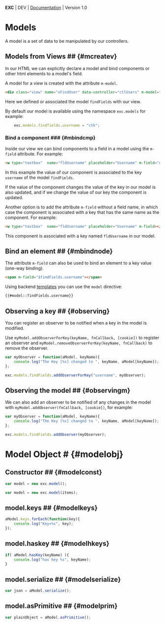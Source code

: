 **EXC** | DEV | [Documentation](./doc_index.md) | Version 1.0<BR>

# Models #

A model is a set of data to be manipulated by our controllers.




## Models from Views ## {#mcreatev}

In our HTML we can explicitly declare a model and bind components or other html elements to a model's field.

A model for a view is created with the attribute `m-model`.

```HTML
<div class="view" name="vFindUser" data-controller="ctlUsers" m-model="findFields">
```

Here we defined or associated the model `findFields` with our view.

By default our model is available using the namespace `exc.models` for example:

```js
	exc.models.findfields.username = "ctk";
```

### Bind a component ### {#mbindcmp}

Inside our view we can bind components to a field in a model using the `m-field` attribute. For example:

```HTML
<w type="textbox"  name="fldUsername" placeholder="Username" m-field="username"></w>
```
In this example the value of our component is associated to the key `username` of the model `findFields`.

If the value of the component changes the value of the key in our model is also updated, and if we change the value of our key the component is updated.

Another option is to add the attribute `m-field` without a field name, in which case the component is associated with a key that has the same name as the component. For example:

```HTML
<w type="textbox"  name="fldUsername" placeholder="Username" m-field></w>
```

This component is associated with a key named `fldUsername` in our model.

## Bind an element ## {#mbindnode}

The attribute `m-field` can also be used to bind an element to a key value (one-way binding).

```HTML
<span m-field="$findFields.username"></span>
```
Using backend [templates](doc_server_view.md) you can use the `model` directive:

```HTML
{{#model::findFields.username}}
```

## Observing a key ## {#observing}

You can register an observer to be notified when a key in the model is modified.

Use `myModel.addObserverForKey(keyName, fnCallback, [cookie])` to register an observer and `myModel.removeObserverForKey(keyName, fnCallback)` to remove the observer.


```js
var myObserver = function(aModel, keyName){
	console.log("The Key [%s] changed to ", keyName, aModel[keyName]);
};

exc.models.findFields.addObserverForKey("username", myObserver);
```

## Observing the model ## {#observingm}

We can also add an observer to be notified of any changes in the model with `myModel.addObserver(fnCallback, [cookie])`, for example:

```js
var myObserver = function(aModel, keyName){
	console.log("The Key [%s] changed to ", keyName, aModel[keyName]);
};

exc.models.findFields.addObserver(myObserver);
```


# Model Object # {#modelobj}

## Constructor ## {#modelconst}

```js
var model = new exc.model();
```

```js
var model = new exc.model(items);
```

## model.keys ## {#modelkeys}

```js
aModel.keys.forEach(function(key){
	console.log("Key=%s", key);
});
```
## model.haskey ## {#modelhkeys}
```js
if( aModel.hasKey(keyName) ){
	console.log("has key %s", keyName);
}
```

## model.serialize ## {#modelserialize}

```js
var json = aModel.serialize();
```

## model.asPrimitive ## {#modelprim}

```js
var plainObject = aModel.asPrimitive();
```
